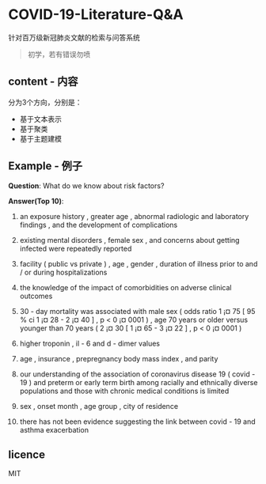 # COVID-19-Literature-Q&A
针对百万级新冠肺炎文献的检索与问答系统

> 初学，若有错误勿喷

## content - 内容

分为3个方向，分别是：
- 基于文本表示
- 基于聚类
- 基于主题建模

## Example - 例子

**Question**: What do we know about risk factors?

**Answer(Top 10)**:

1. an exposure history , greater age , abnormal radiologic and laboratory findings , and the development of complications

2. existing mental disorders , female sex , and concerns about getting infected were repeatedly reported

3. facility ( public vs private ) , age , gender , duration of illness prior to and / or during hospitalizations

4. the knowledge of the impact of comorbidities on adverse clinical outcomes

5. 30 - day mortality was associated with male sex ( odds ratio 1 ¡¤ 75 [ 95 % ci 1 ¡¤ 28 - 2 ¡¤ 40 ] , p < 0 ¡¤ 0001 ) , age 70 years or older versus younger than 70 years ( 2 ¡¤ 30 [ 1 ¡¤ 65 - 3 ¡¤ 22 ] , p < 0 ¡¤ 0001 )

6. higher troponin , il - 6 and d - dimer values

7. age , insurance , prepregnancy body mass index , and parity

8. our understanding of the association of coronavirus disease 19 ( covid - 19 ) and preterm or early term birth among racially and ethnically diverse populations and those with chronic medical conditions is limited

9. sex , onset month , age group , city of residence

10. there has not been evidence suggesting the link between covid - 19 and asthma exacerbation

## licence
MIT
